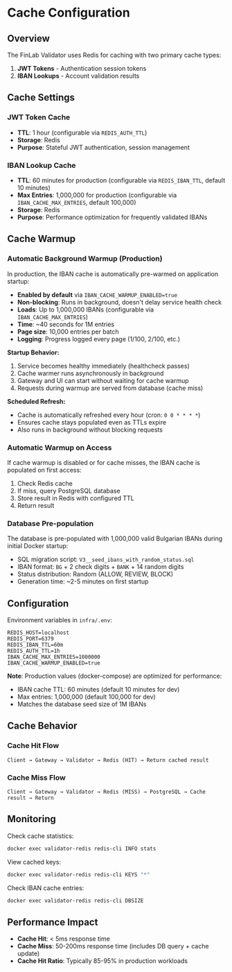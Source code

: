 # Cache Configuration

## Overview

The FinLab Validator uses Redis for caching with two primary cache types:

1. **JWT Tokens** - Authentication session tokens
2. **IBAN Lookups** - Account validation results

## Cache Settings

### JWT Token Cache
- **TTL**: 1 hour (configurable via `REDIS_AUTH_TTL`)
- **Storage**: Redis
- **Purpose**: Stateful JWT authentication, session management

### IBAN Lookup Cache
- **TTL**: 60 minutes for production (configurable via `REDIS_IBAN_TTL`, default 10 minutes)
- **Max Entries**: 1,000,000 for production (configurable via `IBAN_CACHE_MAX_ENTRIES`, default 100,000)
- **Storage**: Redis
- **Purpose**: Performance optimization for frequently validated IBANs

## Cache Warmup

### Automatic Background Warmup (Production)
In production, the IBAN cache is automatically pre-warmed on application startup:
- **Enabled by default** via `IBAN_CACHE_WARMUP_ENABLED=true`
- **Non-blocking**: Runs in background, doesn't delay service health check
- **Loads**: Up to 1,000,000 IBANs (configurable via `IBAN_CACHE_MAX_ENTRIES`)
- **Time**: ~40 seconds for 1M entries
- **Page size**: 10,000 entries per batch
- **Logging**: Progress logged every page (1/100, 2/100, etc.)

**Startup Behavior:**
1. Service becomes healthy immediately (healthcheck passes)
2. Cache warmer runs asynchronously in background
3. Gateway and UI can start without waiting for cache warmup
4. Requests during warmup are served from database (cache miss)

**Scheduled Refresh:**
- Cache is automatically refreshed every hour (cron: `0 0 * * * *`)
- Ensures cache stays populated even as TTLs expire
- Also runs in background without blocking requests

### Automatic Warmup on Access
If cache warmup is disabled or for cache misses, the IBAN cache is populated on first access:
1. Check Redis cache
2. If miss, query PostgreSQL database
3. Store result in Redis with configured TTL
4. Return result

### Database Pre-population
The database is pre-populated with 1,000,000 valid Bulgarian IBANs during initial Docker startup:
- SQL migration script: `V3__seed_ibans_with_random_status.sql`
- IBAN format: `BG` + 2 check digits + `BANK` + 14 random digits
- Status distribution: Random (ALLOW, REVIEW, BLOCK)
- Generation time: ~2-5 minutes on first startup

## Configuration

Environment variables in `infra/.env`:

```properties
REDIS_HOST=localhost
REDIS_PORT=6379
REDIS_IBAN_TTL=60m
REDIS_AUTH_TTL=1h
IBAN_CACHE_MAX_ENTRIES=1000000
IBAN_CACHE_WARMUP_ENABLED=true
```

**Note**: Production values (docker-compose) are optimized for performance:
- IBAN cache TTL: 60 minutes (default 10 minutes for dev)
- Max entries: 1,000,000 (default 100,000 for dev)
- Matches the database seed size of 1M IBANs

## Cache Behavior

### Cache Hit Flow
```
Client → Gateway → Validator → Redis (HIT) → Return cached result
```

### Cache Miss Flow
```
Client → Gateway → Validator → Redis (MISS) → PostgreSQL → Cache result → Return
```

## Monitoring

Check cache statistics:
```bash
docker exec validator-redis redis-cli INFO stats
```

View cached keys:
```bash
docker exec validator-redis redis-cli KEYS "*"
```

Check IBAN cache entries:
```bash
docker exec validator-redis redis-cli DBSIZE
```

## Performance Impact

- **Cache Hit**: < 5ms response time
- **Cache Miss**: 50-200ms response time (includes DB query + cache update)
- **Cache Hit Ratio**: Typically 85-95% in production workloads

